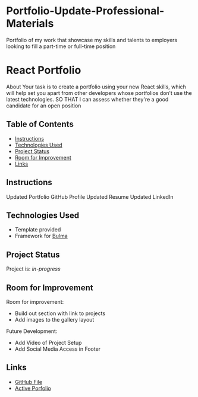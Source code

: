# Portfolio-Update-Professional-Materials
Portfolio of my work that showcase my skills and talents to employers looking to fill a part-time or full-time position

# React Portfolio
About
Your task is to create a portfolio using your new React skills, which will help set you apart from other developers whose portfolios don’t use the latest technologies.
SO THAT I can assess whether they're a good candidate for an open position



## Table of Contents
* [Instructions](#instructions)
* [Technologies Used](#technologies-used)
* [Project Status](#project-status)
* [Room for Improvement](#room-for-improvement)
* [Links](#links)
<!-- * [License](#license) -->


## Instructions

Updated Portfolio
GitHub Profile
Updated Resume
Updated LinkedIn





## Technologies Used
- Template provided
- Framework for [Bulma](https://bulma.io/)







## Project Status
Project is: _in-progress_ 


## Room for Improvement
Room for improvement:
- Build out section with link to projects
- Add images to the gallery layout

Future Development:
- Add Video of Project Setup
- Add Social Media Access in Footer



## Links
- [GitHub File](https://github.com/shatikka-mcknight/Portfolio-Update-Professional-Materials)
- [Active Porfolio](https://shatikka-mcknight.github.io/Portfolio-Update-Professional-Materials/)